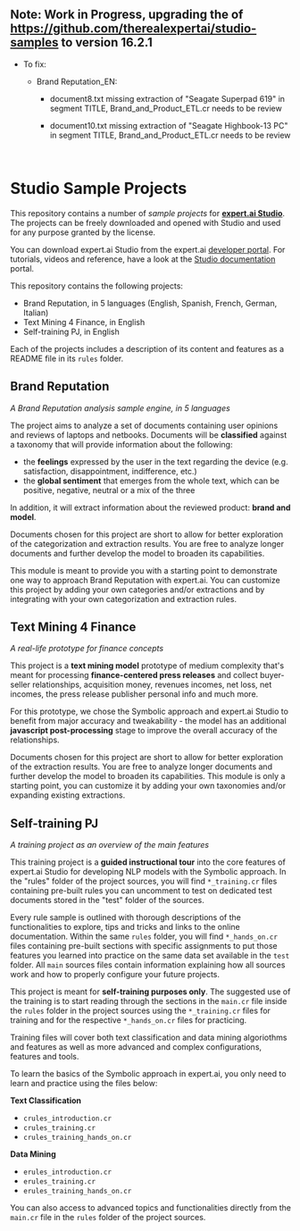 ## Note: Work in Progress, upgrading the of https://github.com/therealexpertai/studio-samples to version 16.2.1

- To fix:
  
  - Brand Reputation_EN: 
    
    - document8.txt missing extraction of "Seagate Superpad 619" in segment TITLE, Brand_and_Product_ETL.cr needs to be review
    
    - document10.txt missing extraction of "Seagate Highbook-13 PC" in segment TITLE, Brand_and_Product_ETL.cr needs to be review

    

# Studio Sample Projects

This repository contains a number of *sample projects* for <a href="https://www.expert.ai/nl-suite/expert-ai-studio/"><b>expert.ai Studio</b></a>. 
The projects can be freely downloaded and opened with Studio and used for any purpose granted by the license.

You can download expert.ai Studio from the expert.ai <a href="https://developer.expert.ai/">developer portal</a>. For tutorials, videos and reference, have a look at the <a href="https://docs.expert.ai/studio/latest/">Studio documentation</a> portal.

This repository contains the following projects:

- Brand Reputation, in 5 languages (English, Spanish, French, German, Italian)
- Text Mining 4 Finance, in English
- Self-training PJ, in English

Each of the projects includes a description of its content and features as a README file in its `rules` folder.

## Brand Reputation

*A Brand Reputation analysis sample engine, in 5 languages*

The project aims to analyze a set of documents containing user opinions and reviews of laptops and netbooks. Documents will be **classified** against a taxonomy that will provide information about the following:

- the **feelings** expressed by the user in the text regarding the device (e.g. satisfaction, disappointment, indifference, etc.)
- the **global sentiment** that emerges from the whole text, which can be positive, negative, neutral or a mix of the three

In addition, it will extract information about the reviewed product: **brand and model**.

Documents chosen for this project are short to allow for better exploration of the categorization and extraction results. You are free to analyze longer documents and further develop the model to broaden its capabilities. 

This module is meant to provide you with a starting point to demonstrate one way to approach Brand Reputation with expert.ai. You can customize this project by adding your own categories and/or extractions and by integrating with your own categorization and extraction rules.

## Text Mining 4 Finance

*A real-life prototype for finance concepts*

This project is a **text mining model** prototype of medium complexity that's meant for processing **finance-centered press releases** and collect buyer-seller relationships, acquisition money, revenues incomes, net loss, net incomes, the press release publisher personal info and much more. 

For this prototype, we chose the Symbolic approach and expert.ai Studio to benefit from major accuracy and tweakability - the model has an additional **javascript post-processing** stage to improve the overall accuracy of the relationships.

Documents chosen for this project are short to allow for better exploration of the extraction results. You are free to analyze longer documents and further develop the model to broaden its capabilities. This module is only a starting point, you can customize it by adding your own taxonomies and/or expanding existing extractions.

## Self-training PJ

*A training project as an overview of the main features*

This training project is a **guided instructional tour** into the core features of expert.ai Studio for developing NLP models with the Symbolic approach. In the "rules" folder of the project sources, you will find `*_training.cr` files containing pre-built rules you can uncomment to test on dedicated test documents stored in the "test" folder of the sources. 

Every rule sample is outlined with thorough descriptions of the functionalities to explore, tips and tricks and links to the online documentation. Within the same `rules` folder, you will find `*_hands_on.cr` files containing pre-built sections with specific assignments to put those features you learned into practice on the same data set available in the `test` folder. All `main` sources files contain information explaining how all sources work and how to properly configure your future projects.

This project is meant for **self-training purposes only**. The suggested use of the training is to start reading through the sections in the `main.cr` file inside the `rules` folder in the project sources using the `*_training.cr` files for training and for the respective `*_hands_on.cr` files for practicing. 

Training files will cover both text classification and data mining algoriothms and features as well as more advanced and complex configurations, features and tools. 

To learn the basics of the Symbolic approach in expert.ai, you only need to learn and practice using the files below:

**Text Classification**

- `crules_introduction.cr`
- `crules_training.cr`
- `crules_training_hands_on.cr`

**Data Mining**

- `erules_introduction.cr`
- `erules_training.cr`
- `erules_training_hands_on.cr`

You can also access to advanced topics and functionalities directly from the `main.cr` file in the `rules` folder of the project sources.

